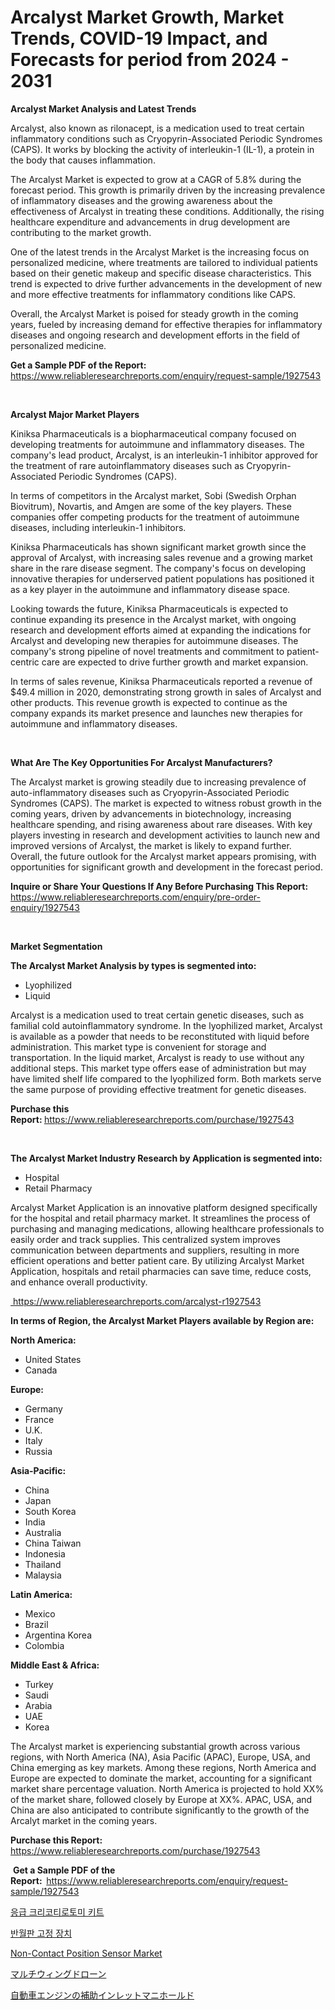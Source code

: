 <p><h1>Arcalyst Market Growth, Market Trends, COVID-19 Impact, and Forecasts for period from 2024 - 2031</h1></p><p><strong>Arcalyst Market Analysis and Latest Trends</strong></p>
<p><p>Arcalyst, also known as rilonacept, is a medication used to treat certain inflammatory conditions such as Cryopyrin-Associated Periodic Syndromes (CAPS). It works by blocking the activity of interleukin-1 (IL-1), a protein in the body that causes inflammation.</p><p>The Arcalyst Market is expected to grow at a CAGR of 5.8% during the forecast period. This growth is primarily driven by the increasing prevalence of inflammatory diseases and the growing awareness about the effectiveness of Arcalyst in treating these conditions. Additionally, the rising healthcare expenditure and advancements in drug development are contributing to the market growth.</p><p>One of the latest trends in the Arcalyst Market is the increasing focus on personalized medicine, where treatments are tailored to individual patients based on their genetic makeup and specific disease characteristics. This trend is expected to drive further advancements in the development of new and more effective treatments for inflammatory conditions like CAPS.</p><p>Overall, the Arcalyst Market is poised for steady growth in the coming years, fueled by increasing demand for effective therapies for inflammatory diseases and ongoing research and development efforts in the field of personalized medicine.</p></p>
<p><strong>Get a Sample PDF of the Report:&nbsp;</strong> <a href="https://www.reliableresearchreports.com/enquiry/request-sample/1927543">https://www.reliableresearchreports.com/enquiry/request-sample/1927543</a></p>
<p>&nbsp;</p>
<p><strong>Arcalyst Major Market Players</strong></p>
<p><p>Kiniksa Pharmaceuticals is a biopharmaceutical company focused on developing treatments for autoimmune and inflammatory diseases. The company's lead product, Arcalyst, is an interleukin-1 inhibitor approved for the treatment of rare autoinflammatory diseases such as Cryopyrin-Associated Periodic Syndromes (CAPS).</p><p>In terms of competitors in the Arcalyst market, Sobi (Swedish Orphan Biovitrum), Novartis, and Amgen are some of the key players. These companies offer competing products for the treatment of autoimmune diseases, including interleukin-1 inhibitors.</p><p>Kiniksa Pharmaceuticals has shown significant market growth since the approval of Arcalyst, with increasing sales revenue and a growing market share in the rare disease segment. The company's focus on developing innovative therapies for underserved patient populations has positioned it as a key player in the autoimmune and inflammatory disease space.</p><p>Looking towards the future, Kiniksa Pharmaceuticals is expected to continue expanding its presence in the Arcalyst market, with ongoing research and development efforts aimed at expanding the indications for Arcalyst and developing new therapies for autoimmune diseases. The company's strong pipeline of novel treatments and commitment to patient-centric care are expected to drive further growth and market expansion.</p><p>In terms of sales revenue, Kiniksa Pharmaceuticals reported a revenue of $49.4 million in 2020, demonstrating strong growth in sales of Arcalyst and other products. This revenue growth is expected to continue as the company expands its market presence and launches new therapies for autoimmune and inflammatory diseases.</p></p>
<p>&nbsp;</p>
<p><strong>What Are The Key Opportunities For Arcalyst Manufacturers?</strong></p>
<p><p>The Arcalyst market is growing steadily due to increasing prevalence of auto-inflammatory diseases such as Cryopyrin-Associated Periodic Syndromes (CAPS). The market is expected to witness robust growth in the coming years, driven by advancements in biotechnology, increasing healthcare spending, and rising awareness about rare diseases. With key players investing in research and development activities to launch new and improved versions of Arcalyst, the market is likely to expand further. Overall, the future outlook for the Arcalyst market appears promising, with opportunities for significant growth and development in the forecast period.</p></p>
<p><strong>Inquire or Share Your Questions If Any Before Purchasing This Report:</strong> <a href="https://www.reliableresearchreports.com/enquiry/pre-order-enquiry/1927543">https://www.reliableresearchreports.com/enquiry/pre-order-enquiry/1927543</a></p>
<p>&nbsp;</p>
<p><strong>Market Segmentation</strong></p>
<p><strong>The Arcalyst Market Analysis by types is segmented into:</strong></p>
<p><ul><li>Lyophilized</li><li>Liquid</li></ul></p>
<p><p>Arcalyst is a medication used to treat certain genetic diseases, such as familial cold autoinflammatory syndrome. In the lyophilized market, Arcalyst is available as a powder that needs to be reconstituted with liquid before administration. This market type is convenient for storage and transportation. In the liquid market, Arcalyst is ready to use without any additional steps. This market type offers ease of administration but may have limited shelf life compared to the lyophilized form. Both markets serve the same purpose of providing effective treatment for genetic diseases.</p></p>
<p><strong>Purchase this Report:&nbsp;</strong><a href="https://www.reliableresearchreports.com/purchase/1927543">https://www.reliableresearchreports.com/purchase/1927543</a></p>
<p>&nbsp;</p>
<p><strong>The Arcalyst Market Industry Research by Application is segmented into:</strong></p>
<p><ul><li>Hospital</li><li>Retail Pharmacy</li></ul></p>
<p><p>Arcalyst Market Application is an innovative platform designed specifically for the hospital and retail pharmacy market. It streamlines the process of purchasing and managing medications, allowing healthcare professionals to easily order and track supplies. This centralized system improves communication between departments and suppliers, resulting in more efficient operations and better patient care. By utilizing Arcalyst Market Application, hospitals and retail pharmacies can save time, reduce costs, and enhance overall productivity.</p></p>
<p><a href="https://www.reliableresearchreports.com/arcalyst-r1927543">&nbsp;https://www.reliableresearchreports.com/arcalyst-r1927543</a></p>
<p><strong>In terms of Region, the Arcalyst Market Players available by Region are:</strong></p>
<p>
    <p> <strong> North America: </strong>
        <ul>
            <li>United States</li>
            <li>Canada</li>
        </ul>
        </p> 
    <p> <strong> Europe: </strong>
        <ul>
            <li>Germany</li>
            <li>France</li>
            <li>U.K.</li>
            <li>Italy</li>
            <li>Russia</li>
        </ul>
        </p> 
    <p> <strong> Asia-Pacific: </strong>
        <ul>
            <li>China</li>
            <li>Japan</li>
            <li>South Korea</li>
            <li>India</li>
            <li>Australia</li>
            <li>China Taiwan</li>
            <li>Indonesia</li>
            <li>Thailand</li>
            <li>Malaysia</li>
        </ul>
        </p> 
    <p> <strong> Latin America: </strong>
        <ul>
            <li>Mexico</li>
            <li>Brazil</li>
            <li>Argentina Korea</li>
            <li>Colombia</li>
        </ul>
        </p> 
    <p> <strong> Middle East & Africa: </strong>
        <ul>
            <li>Turkey</li>
            <li>Saudi</li>
            <li>Arabia</li>
            <li>UAE</li>
            <li>Korea</li>
        </ul>
    </p>
    </p>
<p><p>The Arcalyst market is experiencing substantial growth across various regions, with North America (NA), Asia Pacific (APAC), Europe, USA, and China emerging as key markets. Among these regions, North America and Europe are expected to dominate the market, accounting for a significant market share percentage valuation. North America is projected to hold XX% of the market share, followed closely by Europe at XX%. APAC, USA, and China are also anticipated to contribute significantly to the growth of the Arcalyt market in the coming years.</p></p>
<p><strong>Purchase this Report: </strong><a href="https://www.reliableresearchreports.com/purchase/1927543">https://www.reliableresearchreports.com/purchase/1927543</a></p>
<p>&nbsp;<strong>Get a Sample PDF of the Report:&nbsp;&nbsp;</strong><a href="https://www.reliableresearchreports.com/enquiry/request-sample/1927543">https://www.reliableresearchreports.com/enquiry/request-sample/1927543</a></p>
<p><strong></strong></p>
<p><p><a href="https://github.com/Howaoole34545/Market-Research-Report-List-2/blob/main/8367553125329.md">응급 크리코티로토미 키트</a></p><p><a href="https://github.com/sougarounis/Market-Research-Report-List-4/blob/main/9783868125328.md">반월판 고정 장치</a></p><p><a href="https://github.com/kaiserrayhan25/Market-Research-Report-List-1/blob/main/non-contact-position-sensor-market.md">Non-Contact Position Sensor Market</a></p><p><a href="https://medium.com/@elmoray21/%E3%82%B0%E3%83%AD%E3%83%BC%E3%83%90%E3%83%AB%E3%83%9E%E3%83%AB%E3%83%81%E3%82%A6%E3%82%A4%E3%83%B3%E3%82%B0%E3%83%89%E3%83%AD%E3%83%BC%E3%83%B3%E5%B8%82%E5%A0%B4%E3%82%BB%E3%82%AF%E3%82%BF%E3%83%BC-%E3%82%BF%E3%82%A4%E3%83%97-%E3%82%A2%E3%83%97%E3%83%AA%E3%82%B1%E3%83%BC%E3%82%B7%E3%83%A7%E3%83%B3-%E5%B8%82%E5%A0%B4%E3%83%97%E3%83%AC%E3%83%BC%E3%83%A4%E3%83%BC%E3%81%AE%E6%88%A6%E7%95%A5-%E5%9C%B0%E5%9F%9F%E5%88%A5%E6%88%90%E9%95%B7%E3%81%AE%E6%B4%9E%E5%AF%9F-%E3%81%8A%E3%82%88%E3%81%B3%E5%B0%86%E6%9D%A5%E3%81%AE%E4%BA%88%E6%B8%AC-2024%E5%B9%B4-2031%E5%B9%B4-ecb04106a33e">マルチウィングドローン</a></p><p><a href="https://github.com/leigh4852023/Market-Research-Report-List-1/blob/main/4302457116586.md">自動車エンジンの補助インレットマニホールド</a></p></p>